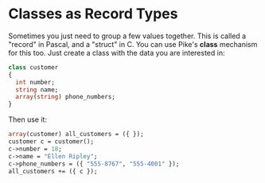 # Classes as Record Types

Sometimes you just need to group a few values together.
This is called a "record" in Pascal,
and a "struct" in C.
You can use Pike's **class** mechanism for this too.
Just create a class with the data you are interested in:

```pike
class customer
{
  int number;
  string name;
  array(string) phone_numbers;
}
```

Then use it:

```pike
array(customer) all_customers = ({ });
customer c = customer();
c->number = 18;
c->name = "Ellen Ripley";
c->phone_numbers = ({ "555-8767", "555-4001" });
all_customers += ({ c });
```
